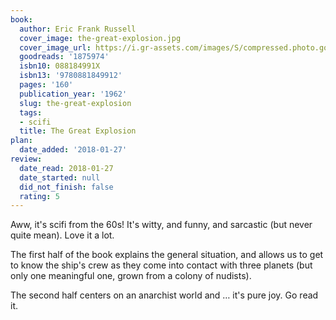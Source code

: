 ```yaml
---
book:
  author: Eric Frank Russell
  cover_image: the-great-explosion.jpg
  cover_image_url: https://i.gr-assets.com/images/S/compressed.photo.goodreads.com/books/1266916531l/1875974.jpg
  goodreads: '1875974'
  isbn10: 088184991X
  isbn13: '9780881849912'
  pages: '160'
  publication_year: '1962'
  slug: the-great-explosion
  tags:
  - scifi
  title: The Great Explosion
plan:
  date_added: '2018-01-27'
review:
  date_read: 2018-01-27
  date_started: null
  did_not_finish: false
  rating: 5
---
```


Aww, it's scifi from the 60s! It's witty, and funny, and sarcastic (but never quite mean). Love it a lot.

The first half of the book explains the general situation, and allows us to get to know the ship's crew as they come into contact with three planets (but only one meaningful one, grown from a colony of nudists).

The second half centers on an anarchist world and … it's pure joy. Go read it.
